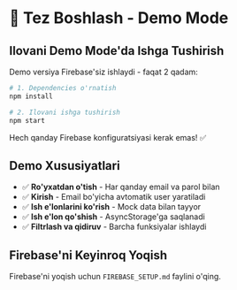 # 🚀 Tez Boshlash - Demo Mode

## Ilovani Demo Mode'da Ishga Tushirish

Demo versiya Firebase'siz ishlaydi - faqat 2 qadam:

```bash
# 1. Dependencies o'rnatish
npm install

# 2. Ilovani ishga tushirish
npm start
```

Hech qanday Firebase konfiguratsiyasi kerak emas! ✅

## Demo Xususiyatlari

- ✅ **Ro'yxatdan o'tish** - Har qanday email va parol bilan
- ✅ **Kirish** - Email bo'yicha avtomatik user yaratiladi
- ✅ **Ish e'lonlarini ko'rish** - Mock data bilan tayyor
- ✅ **Ish e'lon qo'shish** - AsyncStorage'ga saqlanadi
- ✅ **Filtrlash va qidiruv** - Barcha funksiyalar ishlaydi

## Firebase'ni Keyinroq Yoqish

Firebase'ni yoqish uchun `FIREBASE_SETUP.md` faylini o'qing.

